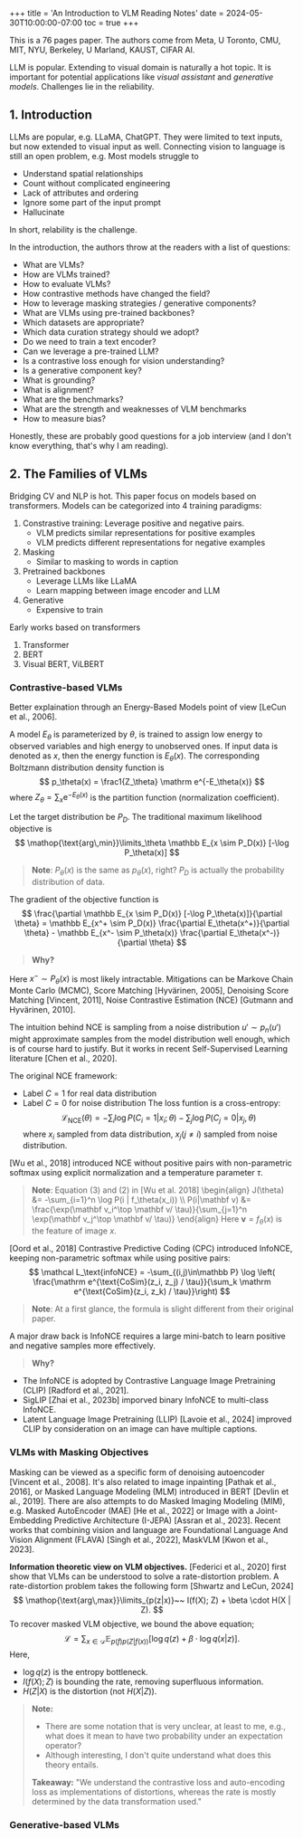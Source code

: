 +++
title = 'An Introduction to VLM Reading Notes'
date = 2024-05-30T10:00:00-07:00
toc = true
+++

This is a 76 pages paper. The authors come from Meta, U Toronto, CMU, MIT, NYU, Berkeley, U Marland, KAUST, CIFAR AI.

LLM is popular. Extending to visual domain is naturally a hot topic. It is important for potential applications like *visual assistant* and *generative models*. Challenges lie in the reliability.

## 1. Introduction

LLMs are popular, e.g. LLaMA, ChatGPT. They were limited to text inputs, but now extended to visual input as well. Connecting vision to language is still an open problem, e.g. Most models struggle to

- Understand spatial relationships
- Count without complicated engineering
- Lack of attributes and ordering
- Ignore some part of the input prompt
- Hallucinate

In short, relability is the challenge.

In the introduction, the authors throw at the readers with a list of questions:

- What are VLMs?
- How are VLMs trained?
- How to evaluate VLMs?
- How contrastive methods have changed the field?
- How to leverage masking strategies / generative components?
- What are VLMs using pre-trained backbones?
- Which datasets are appropriate?
- Which data curation strategy should we adopt?
- Do we need to train a text encoder?
- Can we leverage a pre-trained LLM?
- Is a contrastive loss enough for vision understanding?
- Is a generative component key?
- What is grounding?
- What is alignment?
- What are the benchmarks?
- What are the strength and weaknesses of VLM benchmarks
- How to measure bias?

Honestly, these are probably good questions for a job interview (and I don't know everything, that's why I am reading).

## 2. The Families of VLMs

Bridging CV and NLP is hot. This paper focus on models based on transformers. Models can be categorized into 4 training paradigms:

1. Constrastive training: Leverage positive and negative pairs.
   - VLM predicts similar representations for positive examples
   - VLM predicts different representations for negative examples
1. Masking
   - Similar to masking to words in caption
1. Pretrained backbones
   - Leverage LLMs like LLaMA
   - Learn mapping between image encoder and LLM
1. Generative
   - Expensive to train

Early works based on transformers

1. Transformer
2. BERT
3. Visual BERT, ViLBERT

### Contrastive-based VLMs

Better explaination through an Energy-Based Models point of view [LeCun et al., 2006].

A model $E_\theta$ is parameterized by $\theta$, is trained to assign low energy to observed variables and high energy to unobserved ones. If input data is denoted as $x$, then the energy function is $E_\theta(x)$. The corresponding Boltzmann distribution density function is
$$
p_\theta(x) = \frac1{Z_\theta} \mathrm e^{-E_\theta(x)}
$$
where $Z_\theta = \sum_x \mathrm e^{-E_\theta(x)}$ is the partition function (normalization coefficient).

Let the target distribution be $P_D$. The traditional maximum likelihood objective is $$ \mathop{\text{arg\,min}}\limits_\theta \mathbb E_{x \sim P_D(x)} [-\log P_\theta(x)] $$

> **Note**:
> $P_\theta(x)$ is the same as $p_\theta(x)$, right?
> $P_D$ is actually the probability distribution of data.

The gradient of the objective function is
$$
\frac{\partial \mathbb E_{x \sim P_D(x)} [-\log P_\theta(x)]}{\partial \theta} = \mathbb E_{x^+ \sim P_D(x)} \frac{\partial E_\theta(x^+)}{\partial \theta} - \mathbb E_{x^- \sim P_\theta(x)} \frac{\partial E_\theta(x^-)}{\partial \theta}
$$

> **Why?**

Here $x^-\sim P_\theta(x)$ is most likely intractable. Mitigations can be Markove Chain Monte Carlo (MCMC), Score Matching [Hyvärinen, 2005], Denoising Score Matching [Vincent, 2011], Noise Contrastive Estimation (NCE) [Gutmann and Hyvärinen, 2010].

The intuition behind NCE is sampling from a noise distribution $u' \sim p_n(u')$ might approximate samples from the model distribution well enough, which is of course hard to justify. But it works in recent Self-Supervised Learning literature [Chen et al., 2020].

The original NCE framework:

- Label $C=1$ for real data distribution
- Label $C=0$ for noise distribution
The loss funtion is a cross-entropy: $$
\mathcal L_\text{NCE}(\theta) = -\sum_i \log P(C_i=1|x_i; \theta) - \sum_j \log P(C_j=0| x_j, \theta)
$$ where $x_i$ sampled from data distribution, $x_j (j\ne i)$ sampled from noise distribution.

[Wu et al., 2018] introduced NCE without positive pairs with non-parametric softmax using explicit normalization and a temperature parameter $\tau$.

> **Note**:
> Equation (3) and (2) in [Wu et al. 2018] 
> \begin{align}
> J(\theta) &= -\sum_{i=1}^n \log P(i | f_\theta(x_i)) \\\\
> P(i|\mathbf v) &= \frac{\exp(\mathbf v_i^\top \mathbf v/ \tau)}{\sum_{j=1}^n \exp(\mathbf v_j^\top \mathbf v/ \tau)}
> \end{align}
> Here $\mathbf v = f_\theta (x)$ is the feature of image $x$.

[Oord et al., 2018] Contrastive Predictive Coding (CPC) introduced InfoNCE, keeping non-parametric softmax while using positive pairs:
$$ \mathcal L_\text{infoNCE} = -\sum_{(i,j)\in\mathbb P} \log \left( \frac{\mathrm e^{\text{CoSim}(z_i, z_j) / \tau}}{\sum_k \mathrm e^{\text{CoSim}(z_i, z_k) / \tau}}\right)
$$

> **Note**:
> At a first glance, the formula is slight different from their original paper.

A major draw back is InfoNCE requires a large mini-batch to learn positive and negative samples more effectively.

> **Why?**

- The InfoNCE is adopted by Contrastive Language Image Pretraining (CLIP) [Radford et al., 2021].
- SigLIP [Zhai et al., 2023b] imporved binary InfoNCE to multi-class InfoNCE.
- Latent Language Image Pretraining (LLIP) [Lavoie et al., 2024] improved CLIP by consideration on an image can have multiple captions.

### VLMs with Masking Objectives

Masking can be viewed as a specific form of denoising autoencoder [Vincent et al., 2008]. It's also related to image inpainting [Pathak et al., 2016], or Masked Language Modeling (MLM) introduced in BERT [Devlin et al., 2019]. There are also attempts to do Masked Imaging Modeling (MIM), e.g. Masked AutoEncoder (MAE) [He et al., 2022] or Image with a Joint-Embedding Predictive Architecture (I-JEPA) [Assran et al., 2023]. Recent works that combining vision and language are Foundational Language And Vision Alignment (FLAVA) [Singh et al., 2022], MaskVLM [Kwon et al., 2023].

**Information theoretic view on VLM objectives.** [Federici et al., 2020] first show that VLMs can be understood to solve a rate-distortion problem. A rate-distortion problem takes the following form [Shwartz and LeCun, 2024]
$$
\mathop{\text{arg\,max}}\limits_{p(z|x)}~~ I(f(X); Z) + \beta \cdot H(X | Z).
$$
To recover masked VLM objective, we bound the above equation;
$$
\mathcal L = \sum_{x\in\mathcal D} \mathbb E_{p(f) p(Z|f(x))} [\log q(z) + \beta \cdot \log q(x|z)].
$$
Here,

- $\log q(z)$ is the entropy bottleneck.
- $I(f(X); Z)$ is bounding the rate, removing superfluous information.
- $H(Z|X)$ is the distortion (not $H(X|Z)$).

> **Note:**
>
> - There are some notation that is very unclear, at least to me, e.g., what does it mean to have two probability under an expectation operator?
> - Although interesting, I don't quite understand what does this theory entails.
>
> **Takeaway:**
> "We understand the contrastive loss and auto-encoding loss as implementations of distortions, whereas the rate is mostly determined by the data transformation used."

### Generative-based VLMs
